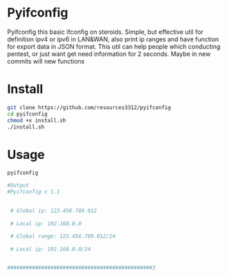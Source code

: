 # Pyifconfig

Pyifconfig this basic ifconfig on steroids. Simple, but effective util 
for definition ipv4 or ipv6 in LAN&WAN, also print ip ranges and have function
for export data in JSON format. This util can help people which conducting
pentest, or just want get need information for 2 seconds. Maybe in new 
commits will new functions


# Install


```bash
git clone https://github.com/resources3312/pyifconfig
cd pyifconfig
chmod +x install.sh
./install.sh
```


# Usage
  ```bash
pyifconfig 

#Output
#Pyifconfig v 1.1

        
   # Global ip: 123.456.789.012  
            
   # Local ip: 192.168.0.0 
            
   # Global range: 123.456.789.012/24
            
   # Local ip: 192.168.0.0/24


###############################################3
```
